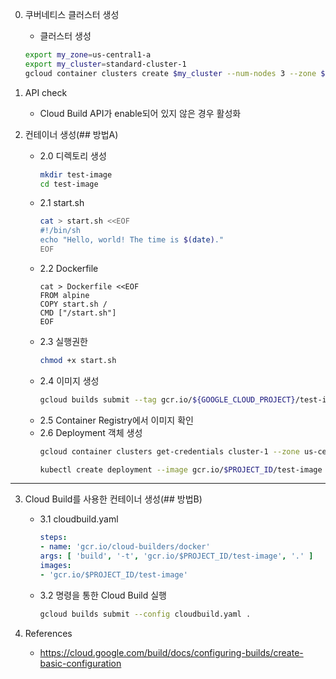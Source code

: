 0. 쿠버네티스 클러스터 생성
    - 클러스터 생성
    ```bash
    export my_zone=us-central1-a
    export my_cluster=standard-cluster-1
    gcloud container clusters create $my_cluster --num-nodes 3 --zone $my_zone --enable-ip-alias
    ```

1. API check 
    - Cloud Build API가 enable되어 있지 않은 경우 활성화

2. 컨테이너 생성(## 방법A)
    - 2.0 디렉토리 생성
        ```bash
        mkdir test-image
        cd test-image
        ```
    - 2.1 start.sh
        ```bash
        cat > start.sh <<EOF
        #!/bin/sh
        echo "Hello, world! The time is $(date)."
        EOF
        ```
    - 2.2 Dockerfile
        ```
        cat > Dockerfile <<EOF
        FROM alpine
        COPY start.sh /
        CMD ["/start.sh"]
        EOF
        ```
    - 2.3 실행권한
        ```bash
        chmod +x start.sh
        ```
    - 2.4 이미지 생성
        ```bash
        gcloud builds submit --tag gcr.io/${GOOGLE_CLOUD_PROJECT}/test-image .
        ```
    - 2.5 Container Registry에서 이미지 확인
    - 2.6 Deployment 객체 생성
        ```bash
        gcloud container clusters get-credentials cluster-1 --zone us-central1-c --project $PROJECT_ID

        kubectl create deployment --image gcr.io/$PROJECT_ID/test-image test-image
        ```

---    

3. Cloud Build를 사용한 컨테이너 생성(## 방법B)
    - 3.1 cloudbuild.yaml
        ```yaml
        steps:
        - name: 'gcr.io/cloud-builders/docker'
        args: [ 'build', '-t', 'gcr.io/$PROJECT_ID/test-image', '.' ]
        images:
        - 'gcr.io/$PROJECT_ID/test-image'
        ```
    - 3.2 명령을 통한 Cloud Build 실행
        ```bash
        gcloud builds submit --config cloudbuild.yaml .
        ```
    
4. References
    - https://cloud.google.com/build/docs/configuring-builds/create-basic-configuration
